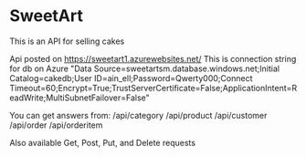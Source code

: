 # SweetArt
This is an API for selling cakes

Api posted on https://sweetart1.azurewebsites.net/
This is connection string for db on Azure "Data Source=sweetartsm.database.windows.net;Initial Catalog=cakedb;User ID=ain_ell;Password=Qwerty000;Connect Timeout=60;Encrypt=True;TrustServerCertificate=False;ApplicationIntent=ReadWrite;MultiSubnetFailover=False"

You can get answers from:
  /api/category
  /api/product
  /api/customer
  /api/order
  /api/orderitem
  
Also available Get, Post, Put, and Delete requests

 
